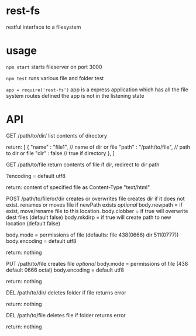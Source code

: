 rest-fs
=====

restful interface to a filesystem

usage
=====

`npm start`
starts fileserver on port 3000

`npm test`
runs various file and folder test

`app = require('rest-fs')`
app is a express application which has all the file system routes defined
the app is not in the listening state

API
===


GET
  /path/to/dir/
  list contents of directory
  
  return:
  [
    {
      "name" : "file1", // name of dir or file
      "path" : "/path/to/file", // path to dir or file 
      "dir" : false // true if directory
    },
  ]


GET
  /path/to/file
  return contents of file
  if dir, redirect to dir path

  ?encoding = default utf8

  return:
  content of specified file as Content-Type "text/html"


POST
  /path/to/file/or/dir
  creates or overwrites file
  creates dir if it does not exist.
  renames or moves file if newPath exists
  *optional*
  body.newpath = if exist, move/rename file to this location.
  body.clobber = if true will overwrite dest files (default false)
  body.mkdirp = if true will create path to new location (default false)

  body.mode = permissions of file (defaults: file 438(0666) dir 511(0777))
  body.encoding = default utf8

  return: nothing

PUT
  /path/to/file
  creates file
  *optional*
  body.mode = permissions of file (438 default 0666 octal)
  body.encoding = default utf8

  return: nothing

DEL
  /path/to/dir/
  deletes folder
  if file returns error

  return: nothing

DEL
  /path/to/file
  deletes file
  if folder returns error

  return: nothing